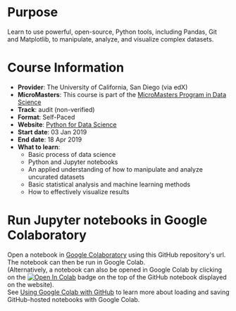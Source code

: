 # Purpose
Learn to use powerful, open-source, Python tools, including Pandas, Git and Matplotlib, to manipulate, analyze, and visualize complex datasets.

# Course Information
* **Provider**: The University of California, San Diego (via edX)
* **MicroMasters**: This course is part of the [MicroMasters Program in Data Science](https://www.edx.org/micromasters/uc-san-diegox-data-science)
* **Track**: audit (non-verified)
* **Format**: Self-Paced
* **Website**: [Python for Data Science](https://www.edx.org/course/python-for-data-science-1)
* **Start date**: 03 Jan 2019
* **End date**: 18 Apr 2019
* **What to learn**:
  * Basic process of data science
  * Python and Jupyter notebooks
  * An applied understanding of how to manipulate and analyze uncurated datasets
  * Basic statistical analysis and machine learning methods
  * How to effectively visualize results

# Run Jupyter notebooks in Google Colaboratory
Open a notebook in [Google Colaboratory](https://colab.research.google.com/notebooks/welcome.ipynb#recent=true) using this GitHub repository's url. The notebook can then be run in Google Colab.\
(Alternatively, a notebook can also be opened in Google Colab by clicking on the [![Open In Colab](https://colab.research.google.com/assets/colab-badge.svg)]() badge on the top of the GitHub notebook displayed on the website).\
See [Using Google Colab with GitHub](https://colab.research.google.com/github/googlecolab/colabtools/blob/master/notebooks/colab-github-demo.ipynb) to learn more about loading and saving GitHub-hosted notebooks with Google Colab.
